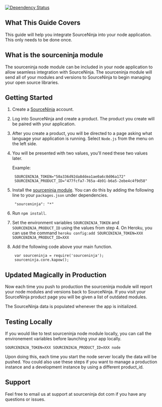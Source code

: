 [![Dependency Status](https://app.sourceninja.com/status/a78ca9a5-0a4a-4764-8639-87cc5a41948e.png)](https://app.sourceninja.com/products/a78ca9a5-0a4a-4764-8639-87cc5a41948e)

What This Guide Covers
-------------------------
This guide will help you integrate SourceNinja into your node application. This only needs to be done once.

What is the sourceninja module
---------------------------
The sourceninja node module can be included in your node application to allow seamless integration with SourceNinja. The sourceninja module will send all of your modules and versions to SourceNinja to begin managing your open source libraries.

Getting Started
---------------
1. Create a [SourceNinja](http://sourceninja.com) account.

2. Log into SourceNinja and create a product. The product you create will be paired with your application.

3. After you create a product, you will be directed to a page asking what language your application is running. Select `Node.js` from the menu on the left side. 

4. You will be presented with two values, you'll need these two values later.

  	Example:

		SOURCENINJA_TOKEN="50a336d92da8ddea1ae0a6c0d06a172"
		SOURCENINJA_PRODUCT_ID="477fcfa7-765a-4b91-b6a5-2ebe4c4f9d58"

5. Install the [sourceninja module](https://github.com/SourceNinja/sourceninja-node). You can do this by adding the following line to your `packages.json` under dependencies.
    
		"sourceninja": "*"

6. Run `npm install`.

7. Set the environment variables ```SOURCENINJA_TOKEN``` and ```SOURCENINJA_PRODUCT_ID``` using the values from step 4. On Heroku, you can use the command `heroku config:add SOURCENINJA_TOKEN=XXX SOURCENINJA_PRODUCT_ID=XXX`

8. Add the following code above your main function.


		var sourceninja = require('sourceninja');
		sourceninja.core.kapow();


Updated Magically in Production
-----------------
Now each time you push to production the sourceninja module will report your node modules and versions back to SourceNinja. If you visit your SourceNinja product page you will be given a list of outdated modules.

The SourceNinja data is populated whenever the app is initialized.

Testing Locally
---------------
If you would like to test sourceninja node module locally, you can call the environement variables before launching your app locally.

	SOURCENINJA_TOKEN=XXX SOURCENINJA_PRODUCT_ID=XXX node

Upon doing this, each time you start the node server locally the data will be pushed. You could also use these steps if you want to manage a production instance and a development instance by using a different product_id.

Support
-------
Feel free to email us at support at sourceninja dot com if you have any questions or issues.